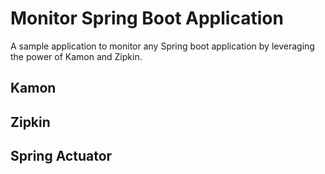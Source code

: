 # Monitor Spring Boot Application

A sample application to monitor any Spring boot application by leveraging the power of Kamon and Zipkin.

## Kamon

## Zipkin

## Spring Actuator
